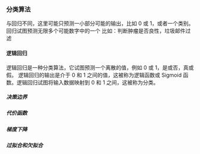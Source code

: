 ### 分类算法

与回归不同，这里可能只预测一小部分可能的输出，比如 0 或 1，或者一个类别。回归试图预测无限多个可能数字中的一个
比如：判断肿瘤是否良性，垃圾邮件过滤

#### 逻辑回归

逻辑回归是一种分类算法，它试图预测一个离散的值，例如 0 或 1，是或否，真或假。
逻辑回归的输出是介于 0 和 1 之间的值，这被称为逻辑函数或 Sigmoid 函数。逻辑回归试图将输入数据映射到 0 和 1 之间，这被称为分类。

##### 决策边界

##### 代价函数

##### 梯度下降

##### 过拟合和欠拟合
